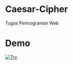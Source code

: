 # Caesar-Cipher
Tugas Pemrograman Web


# Demo
[![Try](https://img.shields.io/badge/Watch-Now-green)](https://caesar-cipher-eight.vercel.app/)
